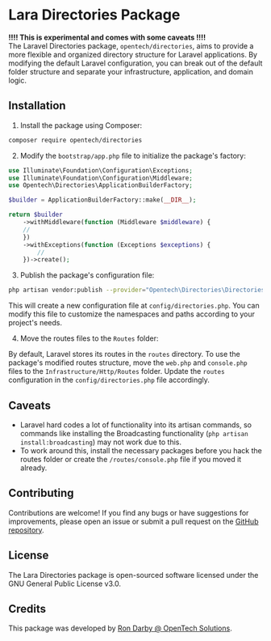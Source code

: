 # Lara Directories Package

**!!!! This is experimental and comes with some caveats !!!!**<br>
The Laravel Directories package, `opentech/directories`, aims to provide a more flexible and organized directory structure for Laravel applications. By modifying the default Laravel configuration, you can break out of the default folder structure and separate your infrastructure, application, and domain logic.

## Installation

1. Install the package using Composer:

```bash
composer require opentech/directories
```

2. Modify the `bootstrap/app.php` file to initialize the package's factory:

```php
use Illuminate\Foundation\Configuration\Exceptions;
use Illuminate\Foundation\Configuration\Middleware;
use Opentech\Directories\ApplicationBuilderFactory;

$builder = ApplicationBuilderFactory::make(__DIR__);

return $builder
    ->withMiddleware(function (Middleware $middleware) {
    //
    })
    ->withExceptions(function (Exceptions $exceptions) {
        //
    })->create();

```

3. Publish the package's configuration file:

```bash
php artisan vendor:publish --provider="Opentech\Directories\DirectoriesServiceProvider" --tag="config"
```

This will create a new configuration file at `config/directories.php`. You can modify this file to customize the namespaces and paths according to your project's needs.

4. Move the routes files to the `Routes` folder:

By default, Laravel stores its routes in the `routes` directory. To use the package's modified routes structure, move the `web.php` and `console.php` files to the `Infrastructure/Http/Routes` folder. Update the `routes` configuration in the `config/directories.php` file accordingly.



## Caveats

- Laravel hard codes a lot of functionality into its artisan commands, so commands like installing the Broadcasting functionality (`php artisan install:broadcasting`) may not work due to this.
- To work around this, install the necessary packages before you hack the routes folder or create the `/routes/console.php` file if you moved it already.

## Contributing

Contributions are welcome! If you find any bugs or have suggestions for improvements, please open an issue or submit a pull request on the [GitHub repository](https://github.com/opentechsolutions/lara-directories).

## License

The Lara Directories package is open-sourced software licensed under the GNU General Public License v3.0.

## Credits

This package was developed by [Ron Darby @ OpenTech Solutions](https://opentechsolutions.co.za/).

